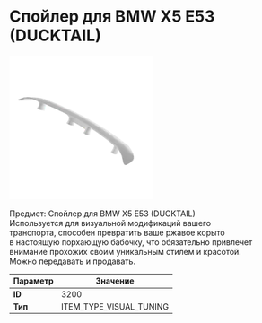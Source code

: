 # Спойлер для BMW X5 E53 (DUCKTAIL)

![Item Image](../img/3200.webp?raw=true)

Предмет: Спойлер для BMW X5 E53 (DUCKTAIL)<br>Используется для визуальной модификаций вашего<br>транспорта, способен превратить ваше ржавое корыто<br>в настоящую порхающую бабочку, что обязательно привлечет<br>внимание прохожих своим уникальным стилем и красотой.<br>Можно передавать и продавать.


| Параметр | Значение |
|----------|----------|
| **ID** | 3200 |
| **Тип** | ITEM_TYPE_VISUAL_TUNING |

